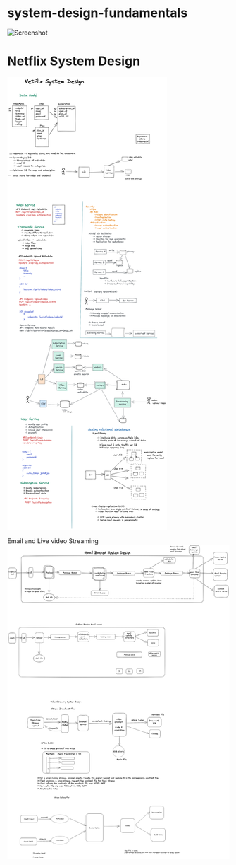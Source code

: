 # system-design-fundamentals

![Screenshot](system-design-fundamentals.png)

# Netflix System Design
![Screenshot](netflix.png)

Email and Live video Streaming
![Screenshot](Untitled-2022-12-17-2258.excalidraw.png)
